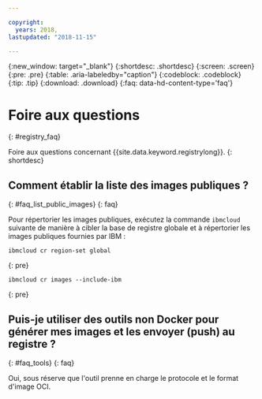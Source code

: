 ```yaml
---

copyright:
  years: 2018, 
lastupdated: "2018-11-15"

---
```


{:new_window: target="_blank"}
{:shortdesc: .shortdesc}
{:screen: .screen}
{:pre: .pre}
{:table: .aria-labeledby="caption"}
{:codeblock: .codeblock}
{:tip: .tip}
{:download: .download}
{:faq: data-hd-content-type='faq'}

# Foire aux questions
{: #registry_faq}

Foire aux questions concernant {{site.data.keyword.registrylong}}.
{: shortdesc}

## Comment établir la liste des images publiques ?
{: #faq_list_public_images}
{: faq}

Pour répertorier les images publiques, exécutez la commande `ibmcloud` suivante de manière à cibler la base de registre globale et à répertorier les images publiques fournies par IBM :

```
ibmcloud cr region-set global
```
{: pre}

```
ibmcloud cr images --include-ibm
```
{: pre}

## Puis-je utiliser des outils non Docker pour générer mes images et les envoyer (push) au registre ?
{: #faq_tools}
{: faq}

Oui, sous réserve que l'outil prenne en charge le protocole et le format d'image OCI.
